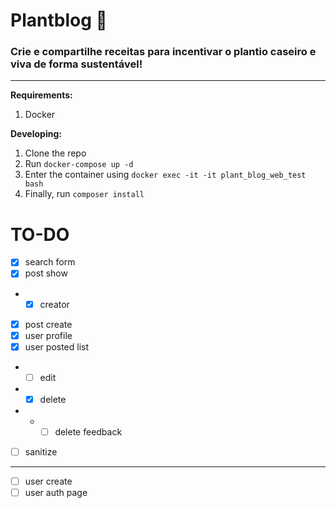 # Plantblog 🌱

### Crie e compartilhe receitas para incentivar o plantio caseiro e viva de forma sustentável!

- - -

**Requirements:**

1. Docker

**Developing:**

1. Clone the repo
2. Run `docker-compose up -d`
3. Enter the container using `docker exec -it -it plant_blog_web_test bash`
4. Finally, run `composer install`

# TO-DO

- [x] search form
- [x] post show
- - [x] creator
- [x] post create
- [x] user profile
- [x] user posted list
- - [ ] edit
- - [x] delete
- - - [ ] delete feedback
- [ ] sanitize
----
- [ ] user create
- [ ] user auth page